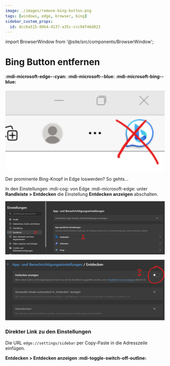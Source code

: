 ```yaml
---
image: ./images/remove-bing-button.png
tags: [windows, edge, browser, bing]
sidebar_custom_props:
  id: dcc6a515-80b4-4137-a35c-ccc94f46d023
---
```

import BrowserWindow from '@site/src/components/BrowserWindow';

# Bing Button entfernen

#### :mdi-microsoft-edge--cyan: :mdi-microsoft--blue: :mdi-microsoft-bing--blue:

![--width=220px](images/remove-bing-button.png)

Der prominente Bing-Knopf in Edge loswerden? So gehts...


<!-- truncate -->

In den Einstellungen :mdi-cog: von Edge :mdi-microsoft-edge: unter __Randleiste > Entdecken__ die Einstellung __Entdecken anzeigen__ abschalten.

![](images/edge-settings.png)

![](images/edge-settings-2.png)

### Direkter Link zu den Einstellungen

Die URL `edge://settings/sidebar` per Copy-Paste in die Adresszeile einfügen.

<BrowserWindow url="edge://settings/sidebar" browser="edge" copy>

__Entdecken > Entdecken anzeigen :mdi-toggle-switch-off-outline:__

</BrowserWindow>